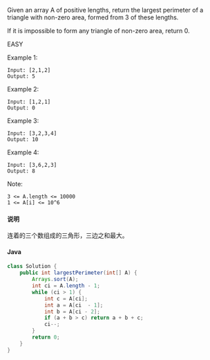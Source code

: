 Given an array A of positive lengths, return the largest perimeter of a triangle with non-zero area, formed from 3 of these lengths.

If it is impossible to form any triangle of non-zero area, return 0.

EASY

Example 1:
```
Input: [2,1,2]
Output: 5
```
Example 2:
```
Input: [1,2,1]
Output: 0
```
Example 3:
```
Input: [3,2,3,4]
Output: 10
```
Example 4:
```
Input: [3,6,2,3]
Output: 8
```

Note:
```
3 <= A.length <= 10000
1 <= A[i] <= 10^6
```

#### 说明
连着的三个数组成的三角形，三边之和最大。
#### Java
```java
class Solution {
    public int largestPerimeter(int[] A) {
        Arrays.sort(A);
        int ci = A.length - 1;
        while (ci > 1) {
            int c = A[ci];
            int a = A[ci  - 1];
            int b = A[ci - 2];
            if (a + b > c) return a + b + c;
            ci--;
        }
        return 0;
    }
}
```